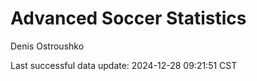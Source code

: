 # Advanced Soccer Statistics
Denis Ostroushko

<!-- gfm -->

Last successful data update: 2024-12-28 09:21:51 CST
